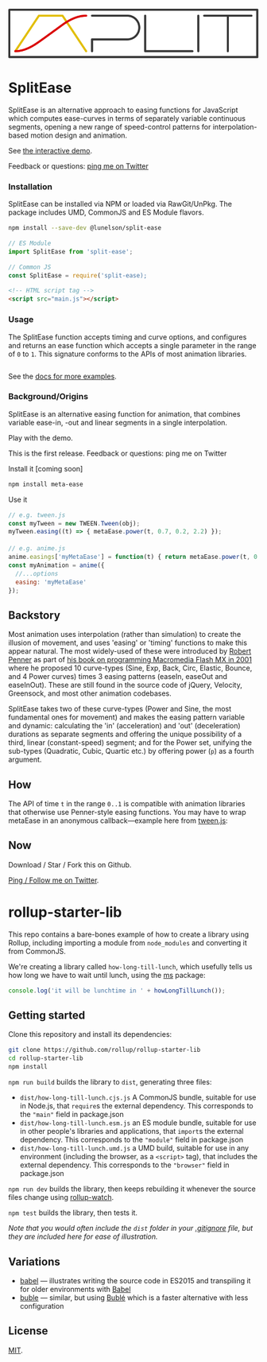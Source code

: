![](/split-ease.svg)

# SplitEase

SplitEase is an alternative approach to easing functions for JavaScript which computes ease-curves in terms of separately variable continuous segments, opening a new range of speed-control patterns for interpolation-based motion design and animation.

See [the interactive demo]().

Feedback or questions: [ping me on Twitter](https://twitter.com/lunelson)


### Installation

SplitEase can be installed via NPM or loaded via RawGit/UnPkg. The package includes UMD, CommonJS and ES Module flavors.

```sh
npm install --save-dev @lunelson/split-ease
```
```js
// ES Module
import SplitEase from 'split-ease';
```
```js
// Common JS
const SplitEase = require('split-ease);
```
```html
<!-- HTML script tag -->
<script src="main.js"></script>
```

### Usage

The SplitEase function accepts timing and curve options, and configures and returns an ease function which accepts a single parameter in the range of `0` to `1`. This signature conforms to the APIs of most animation libraries.

```js
```

See the [docs for more examples]().

### Background/Origins


SplitEase is an alternative easing function for animation, that combines variable ease-in, -out and linear segments in a single interpolation.

Play with the demo.

This is the first release. Feedback or questions: ping me on Twitter

Install it [coming soon]

```sh
npm install meta-ease
```

Use it

```js
// e.g. tween.js
const myTween = new TWEEN.Tween(obj);
myTween.easing((t) => { metaEase.power(t, 0.7, 0.2, 2.2) });

// e.g. anime.js
anime.easings['myMetaEase'] = function(t) { return metaEase.power(t, 0.7, 0.2, 2.2); }
const myAnimation = anime({
  //...options
  easing: 'myMetaEase'
});
```

## Backstory

Most animation uses interpolation (rather than simulation) to create the illusion of movement, and uses 'easing' or 'timing' functions to make this appear natural. The most widely-used of these were introduced by [Robert Penner](http://robertpenner.com/easing/) as part of [his book on programming Macromedia Flash MX  in 2001](http://robertpenner.com/easing/penner_chapter7_tweening.pdf) where he proposed 10 curve-types (Sine, Exp, Back, Circ, Elastic, Bounce, and 4 Power curves) times 3 easing patterns (easeIn, easeOut and easeInOut). These are still found in the source code of jQuery, Velocity, Greensock, and most other animation codebases.

SplitEase takes two of these curve-types (Power and Sine, the most fundamental ones for movement) and makes the easing pattern variable and dynamic: calculating the 'in' (acceleration) and 'out' (deceleration) durations as separate segments and offering the unique possibility of a third, linear (constant-speed) segment; and for the Power set, unifying the sub-types (Quadratic, Cubic, Quartic etc.) by offering power (`p`) as a fourth argument.

## How

The API of time `t` in the range `0..1` is compatible with animation libraries that otherwise use Penner-style easing functions. You may have to wrap metaEase in an anonymous callback—example here from [tween.js](https://github.com/tweenjs/tween.js):


## Now

Download / Star / Fork this on Github.

[Ping / Follow me on Twitter](https://twitter.com/lunelson).

# rollup-starter-lib

This repo contains a bare-bones example of how to create a library using Rollup, including importing a module from `node_modules` and converting it from CommonJS.

We're creating a library called `how-long-till-lunch`, which usefully tells us how long we have to wait until lunch, using the [ms](https://github.com/zeit/ms) package:

```js
console.log('it will be lunchtime in ' + howLongTillLunch());
```

## Getting started

Clone this repository and install its dependencies:

```bash
git clone https://github.com/rollup/rollup-starter-lib
cd rollup-starter-lib
npm install
```

`npm run build` builds the library to `dist`, generating three files:

* `dist/how-long-till-lunch.cjs.js`
    A CommonJS bundle, suitable for use in Node.js, that `require`s the external dependency. This corresponds to the `"main"` field in package.json
* `dist/how-long-till-lunch.esm.js`
    an ES module bundle, suitable for use in other people's libraries and applications, that `import`s the external dependency. This corresponds to the `"module"` field in package.json
* `dist/how-long-till-lunch.umd.js`
    a UMD build, suitable for use in any environment (including the browser, as a `<script>` tag), that includes the external dependency. This corresponds to the `"browser"` field in package.json

`npm run dev` builds the library, then keeps rebuilding it whenever the source files change using [rollup-watch](https://github.com/rollup/rollup-watch).

`npm test` builds the library, then tests it.

*Note that you would often include the `dist` folder in your [.gitignore](https://github.com/rollup/rollup-starter-lib/blob/master/.gitignore) file, but they are included here for ease of illustration.*


## Variations

* [babel](https://github.com/rollup/rollup-starter-lib/tree/babel) — illustrates writing the source code in ES2015 and transpiling it for older environments with [Babel](https://babeljs.io/)
* [buble](https://github.com/rollup/rollup-starter-lib/tree/buble) — similar, but using [Bublé](https://buble.surge.sh/) which is a faster alternative with less configuration



## License

[MIT](LICENSE).
